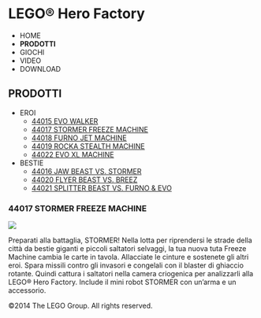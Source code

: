 # LEGO® Hero Factory

- HOME
- **PRODOTTI**
- GIOCHI
- VIDEO
- DOWNLOAD

## PRODOTTI

- EROI
  - [44015 EVO WALKER](/it-IT/themes/Hero-Factory/products/44015.md)
  - [44017 STORMER FREEZE MACHINE](/it-IT/themes/Hero-Factory/products/44017.md)
  - [44018 FURNO JET MACHINE](/it-IT/themes/Hero-Factory/products/44018.md)
  - [44019 ROCKA STEALTH MACHINE](/it-IT/themes/Hero-Factory/products/44019.md)
  - [44022 EVO XL MACHINE](/it-IT/themes/Hero-Factory/products/44022.md)
- BESTIE
  - [44016 JAW BEAST VS. STORMER](/it-IT/themes/Hero-Factory/products/44016.md)
  - [44020 FLYER BEAST VS. BREEZ](/it-IT/themes/Hero-Factory/products/44020.md)
  - [44021 SPLITTER BEAST VS. FURNO &amp; EVO](/it-IT/themes/Hero-Factory/products/44021.md)

### 44017 STORMER FREEZE MACHINE

![](https://www.lego.com/cdn/product-assets/product.img.pri/44017_prod.jpg)

Preparati alla battaglia, STORMER! Nella lotta per riprendersi le strade della città da bestie giganti e piccoli saltatori selvaggi, la tua nuova tuta Freeze Machine cambia le carte in tavola. Allacciate le cinture e sostenete gli altri eroi. Spara missili contro gli invasori e congelali con il blaster di ghiaccio rotante. Quindi cattura i saltatori nella camera criogenica per analizzarli alla LEGO® Hero Factory. Include il mini robot STORMER con un’arma e un accessorio.

&copy;2014 The LEGO Group. All rights reserved.